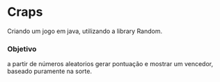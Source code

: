 # Craps
Criando um jogo em java, utilizando a library Random.

<h3> Objetivo </h3>
a partir de números aleatorios gerar pontuação e mostrar um vencedor, baseado puramente na sorte.
